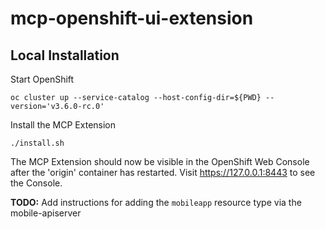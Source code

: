 # mcp-openshift-ui-extension


## Local Installation

Start OpenShift

```
oc cluster up --service-catalog --host-config-dir=${PWD} --version='v3.6.0-rc.0'
```

Install the MCP Extension

```
./install.sh
```

The MCP Extension should now be visible in the OpenShift Web Console after the 'origin' container has restarted.
Visit https://127.0.0.1:8443 to see the Console.

**TODO:** Add instructions for adding the `mobileapp` resource type via the mobile-apiserver